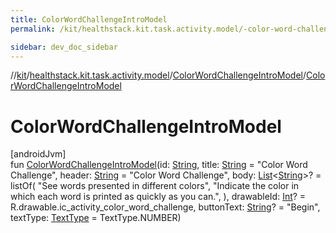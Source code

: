 ```yaml
---
title: ColorWordChallengeIntroModel
permalink: /kit/healthstack.kit.task.activity.model/-color-word-challenge-intro-model/-color-word-challenge-intro-model.html

sidebar: dev_doc_sidebar
---
```

//[kit](../../../kit.html)/[healthstack.kit.task.activity.model](../index.html)/[ColorWordChallengeIntroModel](index.html)/[ColorWordChallengeIntroModel](-color-word-challenge-intro-model.html)



# ColorWordChallengeIntroModel



[androidJvm]\
fun [ColorWordChallengeIntroModel](-color-word-challenge-intro-model.html)(id: [String](https://kotlinlang.org/api/latest/jvm/stdlib/kotlin/-string/index.html), title: [String](https://kotlinlang.org/api/latest/jvm/stdlib/kotlin/-string/index.html) = &quot;Color Word Challenge&quot;, header: [String](https://kotlinlang.org/api/latest/jvm/stdlib/kotlin/-string/index.html) = &quot;Color Word Challenge&quot;, body: [List](https://kotlinlang.org/api/latest/jvm/stdlib/kotlin.collections/-list/index.html)&lt;[String](https://kotlinlang.org/api/latest/jvm/stdlib/kotlin/-string/index.html)&gt;? = listOf(
        &quot;See words presented in different colors&quot;,
        &quot;Indicate the color in which each word is printed as quickly as you can.&quot;,
    ), drawableId: [Int](https://kotlinlang.org/api/latest/jvm/stdlib/kotlin/-int/index.html)? = R.drawable.ic_activity_color_word_challenge, buttonText: [String](https://kotlinlang.org/api/latest/jvm/stdlib/kotlin/-string/index.html)? = &quot;Begin&quot;, textType: [TextType](../../healthstack.kit.ui/-text-type/index.html) = TextType.NUMBER)




